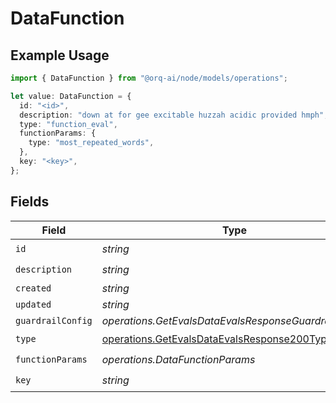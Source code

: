 # DataFunction

## Example Usage

```typescript
import { DataFunction } from "@orq-ai/node/models/operations";

let value: DataFunction = {
  id: "<id>",
  description: "down at for gee excitable huzzah acidic provided hmph",
  type: "function_eval",
  functionParams: {
    type: "most_repeated_words",
  },
  key: "<key>",
};
```

## Fields

| Field                                                                                                      | Type                                                                                                       | Required                                                                                                   | Description                                                                                                |
| ---------------------------------------------------------------------------------------------------------- | ---------------------------------------------------------------------------------------------------------- | ---------------------------------------------------------------------------------------------------------- | ---------------------------------------------------------------------------------------------------------- |
| `id`                                                                                                       | *string*                                                                                                   | :heavy_check_mark:                                                                                         | N/A                                                                                                        |
| `description`                                                                                              | *string*                                                                                                   | :heavy_check_mark:                                                                                         | N/A                                                                                                        |
| `created`                                                                                                  | *string*                                                                                                   | :heavy_minus_sign:                                                                                         | N/A                                                                                                        |
| `updated`                                                                                                  | *string*                                                                                                   | :heavy_minus_sign:                                                                                         | N/A                                                                                                        |
| `guardrailConfig`                                                                                          | *operations.GetEvalsDataEvalsResponseGuardrailConfig*                                                      | :heavy_minus_sign:                                                                                         | N/A                                                                                                        |
| `type`                                                                                                     | [operations.GetEvalsDataEvalsResponse200Type](../../models/operations/getevalsdataevalsresponse200type.md) | :heavy_check_mark:                                                                                         | N/A                                                                                                        |
| `functionParams`                                                                                           | *operations.DataFunctionParams*                                                                            | :heavy_check_mark:                                                                                         | N/A                                                                                                        |
| `key`                                                                                                      | *string*                                                                                                   | :heavy_check_mark:                                                                                         | N/A                                                                                                        |